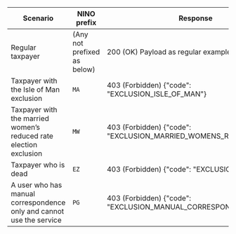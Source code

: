 <table>
  <thead>
    <tr>
      <th>Scenario</th>
      <th>NINO prefix</th>
      <th>Response</th>
    </tr>
  </thead>
  <tbody>
    <tr>
      <td>Regular taxpayer</td>
      <td>(Any not prefixed as below)</td>
      <td>200 (OK) Payload as regular example above</td>
    </tr>
    <tr>
      <td>Taxpayer with the Isle of Man exclusion</td>
      <td><code class="code--slim">MA</code></td>
      <td>403 (Forbidden) {"code": "EXCLUSION_ISLE_OF_MAN"}</td>
    </tr>
    <tr>
      <td>Taxpayer with the married women’s reduced rate election exclusion</td>
      <td><code class="code--slim">MW</code></td>
      <td>403 (Forbidden) {"code": "EXCLUSION_MARRIED_WOMENS_REDUCED_RATE"}</td>
    </tr>
    <tr>
      <td>Taxpayer who is dead</td>
      <td><code class="code--slim">EZ</code></td>
      <td>403 (Forbidden) {"code": "EXCLUSION_DEAD"}</td>
    </tr>
    <tr>
      <td>A user who has manual correspondence only and cannot use the service</td>
      <td><code class="code--slim">PG</code></td>
      <td>403 (Forbidden) {"code": "EXCLUSION_MANUAL_CORRESPONDENCE"}</td>
    </tr>
  </tbody>
</table>
